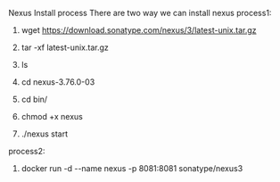 Nexus Install process
There are two way we can install nexus
process1:

  1. wget https://download.sonatype.com/nexus/3/latest-unix.tar.gz
  
  2. tar -xf latest-unix.tar.gz
  
  3. ls
  
  4. cd nexus-3.76.0-03
  
  5. cd bin/
  
  6. chmod +x nexus
  
  7. ./nexus start

process2:

  1. docker run -d --name nexus -p 8081:8081 sonatype/nexus3
  
